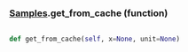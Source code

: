 ### [Samples](Samples.md).get_from_cache (function)


```py

def get_from_cache(self, x=None, unit=None)

```


